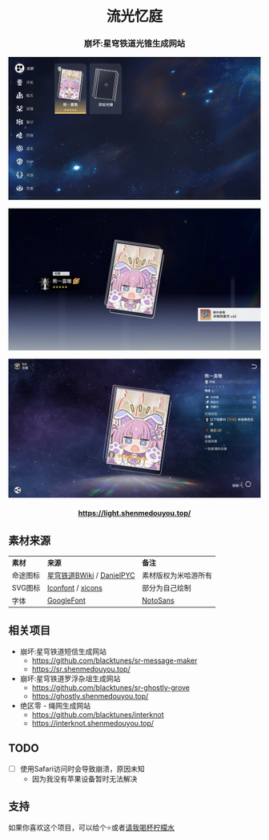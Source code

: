 <h1 align="center">流光忆庭</h1>
<h3 align="center">崩坏:星穹铁道光锥生成网站</h3>

![预览图](public/preview.webp)

![跃迁界面](readme/preview_1.webp)

![智库界面](readme/preview_2.webp)

<h4 align="center">
  <a href="https://light.shenmedouyou.top/">https://light.shenmedouyou.top/</a>
</h4>

## 素材来源

<table>
  <tr>
    <td>
      <b>素材</b>
    </td>
    <td>
      <b>来源</b>
    </td>
    <td><b>备注</b></td>
  </tr>
  <tr>
    <td>命途图标</td>
    <td><a href="https://wiki.biligame.com/sr/">星穹铁道BWiki</a> / <a href="https://www.miyoushe.com/sr/accountCenter/postList?id=298130464">DanielPYC</a></td>
    <td>素材版权为米哈游所有</td>
  </tr>
  <tr>
    <td>SVG图标</td>
    <td>
      <a href="https://www.iconfont.cn/">Iconfont</a> / <a href="https://xicons.org/#/">xicons</a>
    </td>
    <td>部分为自己绘制</td>
  </tr>
  <tr>
    <td>字体</td>
    <td>
      <a href="https://fonts.google.com/">GoogleFont</a>
    </td>
    <td>
      <a href="https://fonts.google.com/noto/specimen/Noto+Sans+SC">NotoSans</a>
    </td>
  </tr>
</table>

## 相关项目
- 崩坏:星穹铁道短信生成网站
  - https://github.com/blacktunes/sr-message-maker
  - https://sr.shenmedouyou.top/
- 崩坏:星穹铁道罗浮杂俎生成网站
  - https://github.com/blacktunes/sr-ghostly-grove
  - https://ghostly.shenmedouyou.top/
- 绝区零 - 绳网生成网站
  - https://github.com/blacktunes/interknot
  - https://interknot.shenmedouyou.top/

## TODO

- [ ] 使用Safari访问时会导致崩溃，原因未知
  - 因为我没有苹果设备暂时无法解决

## 支持
如果你喜欢这个项目，可以给个⭐️或者[请我喝杯柠檬水](https://afdian.net/a/blacktune)
